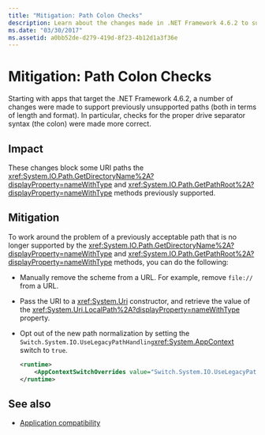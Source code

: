 ```yaml
---
title: "Mitigation: Path Colon Checks"
description: Learn about the changes made in .NET Framework 4.6.2 to support checks for the proper drive separator syntax (the colon).
ms.date: "03/30/2017"
ms.assetid: a0bb52de-d279-419d-8f23-4b12d1a3f36e
---
```

# Mitigation: Path Colon Checks
Starting with apps that target the .NET Framework 4.6.2, a number of changes were made to support previously unsupported paths (both in terms of length and format). In particular, checks for the proper drive separator syntax (the colon) were made more correct.  
  
## Impact  
 These changes block some URI paths the <xref:System.IO.Path.GetDirectoryName%2A?displayProperty=nameWithType> and <xref:System.IO.Path.GetPathRoot%2A?displayProperty=nameWithType> methods previously supported.  
  
## Mitigation  
 To work around the problem of a previously acceptable path that is no longer supported by the <xref:System.IO.Path.GetDirectoryName%2A?displayProperty=nameWithType> and <xref:System.IO.Path.GetPathRoot%2A?displayProperty=nameWithType> methods, you can do the following:  
  
- Manually remove the scheme from a URL. For example, remove `file://` from a URL.  
  
- Pass the URI to a <xref:System.Uri> constructor,  and retrieve the value of the <xref:System.Uri.LocalPath%2A?displayProperty=nameWithType> property.  
  
- Opt out of the new path normalization by setting the `Switch.System.IO.UseLegacyPathHandling`<xref:System.AppContext> switch to `true`.  
  
    ```xml  
    <runtime>  
        <AppContextSwitchOverrides value="Switch.System.IO.UseLegacyPathHandling=true" />
    </runtime>  
    ```  
  
## See also

- [Application compatibility](application-compatibility.md)
